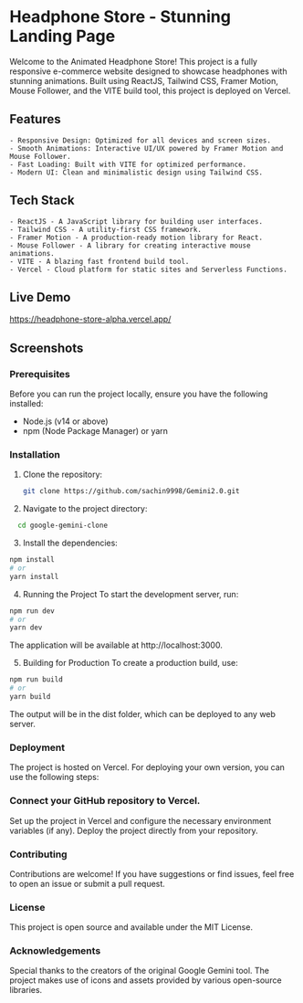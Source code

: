 # Headphone Store - Stunning Landing Page

Welcome to the Animated Headphone Store! This project is a fully responsive e-commerce website designed to showcase headphones with stunning animations. Built using ReactJS, Tailwind CSS, Framer Motion, Mouse Follower, and the VITE build tool, this project is deployed on Vercel.

## Features
    - Responsive Design: Optimized for all devices and screen sizes.
    - Smooth Animations: Interactive UI/UX powered by Framer Motion and Mouse Follower.
    - Fast Loading: Built with VITE for optimized performance.
    - Modern UI: Clean and minimalistic design using Tailwind CSS.

## Tech Stack
    - ReactJS - A JavaScript library for building user interfaces.
    - Tailwind CSS - A utility-first CSS framework.
    - Framer Motion - A production-ready motion library for React.
    - Mouse Follower - A library for creating interactive mouse animations.
    - VITE - A blazing fast frontend build tool.
    - Vercel - Cloud platform for static sites and Serverless Functions.

## Live Demo
https://headphone-store-alpha.vercel.app/

## Screenshots



### Prerequisites

Before you can run the project locally, ensure you have the following installed:

- Node.js (v14 or above)
- npm (Node Package Manager) or yarn

### Installation

1. Clone the repository:

   ```bash
   git clone https://github.com/sachin9998/Gemini2.0.git
   ```

2. Navigate to the project directory:

  ```bash
    cd google-gemini-clone
  ``` 

3. Install the dependencies:

  ```bash
  npm install
  # or
  yarn install
  ```

4. Running the Project
To start the development server, run:
  ```bash
  npm run dev
  # or
  yarn dev
  ```

The application will be available at http://localhost:3000.

5. Building for Production
To create a production build, use:

  ```bash
  npm run build
  # or
  yarn build
  ```

The output will be in the dist folder, which can be deployed to any web server.

### Deployment
The project is hosted on Vercel. For deploying your own version, you can use the following steps:

### Connect your GitHub repository to Vercel.
Set up the project in Vercel and configure the necessary environment variables (if any).
Deploy the project directly from your repository.


### Contributing
Contributions are welcome! If you have suggestions or find issues, feel free to open an issue or submit a pull request.

### License
This project is open source and available under the MIT License.

### Acknowledgements
Special thanks to the creators of the original Google Gemini tool.
The project makes use of icons and assets provided by various open-source libraries.
